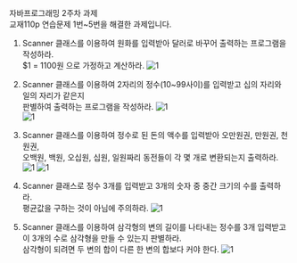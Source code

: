 자바프로그래밍 2주차 과제<br>
교재110p 연습문제 1번~5번을 해결한 과제입니다.

1. Scanner 클래스를 이용하여 원화를 입력받아 달러로 바꾸어 출력하는 프로그램을 작성하라. <br>
$1 = 1100원 으로 가정하고 계산하라.
![1](https://github.com/20Sangwoo/java/assets/144245121/630775b5-cf87-4137-bc1b-44c8af45e216)


2. Scanner 클래스를 이용하여 2자리의 정수(10~99사이)를 입력받고 십의 자리와 일의 자리가 같은지 <br>
판별하여 출력하는 프로그램을 작성하라.
![1](https://github.com/20Sangwoo/java/assets/144245121/1203a7a8-76de-4756-9c0d-987583878146) <br>
![1](https://github.com/20Sangwoo/java/assets/144245121/8f900b80-2b23-41e3-81e8-1339035ea716)

3. Scanner 클래스를 이용하여 정수로 된 돈의 액수를 입력받아 오만원권, 만원권, 천원권, <br>
오백원, 백원, 오십원, 십원, 일원짜리 동전들이 각 몇 개로 변환되는지 출력하라.
![1](https://github.com/20Sangwoo/java/assets/144245121/bbc5d16f-67bb-4253-8a66-c4f59a3f354c)
![1](https://github.com/20Sangwoo/java/assets/144245121/6e60f7ee-4bd9-4eb7-bf3e-3b58b2b52611)

4. Scanner 클래스로 정수 3개를 입력받고 3개의 숫자 중 중간 크기의 수를 출력하라. <br>
평균값을 구하는 것이 아님에 주의하라.
![1](https://github.com/20Sangwoo/java/assets/144245121/3fd6d616-9624-4b12-8c73-80403fd8bee3)


6. Scanner 클래스를 이용하여 삼각형의 변의 길이를 나타내는 정수를 3개 입력받고 <br>
이 3개의 수로 삼각형을 만들 수 있는지 판별하라. <br>
삼각형이 되려면 두 변의 합이 다른 한 변의 합보다 커야 한다.
![1](https://github.com/20Sangwoo/java/assets/144245121/683b9941-932f-4cb0-9032-7e32651eabd7)
